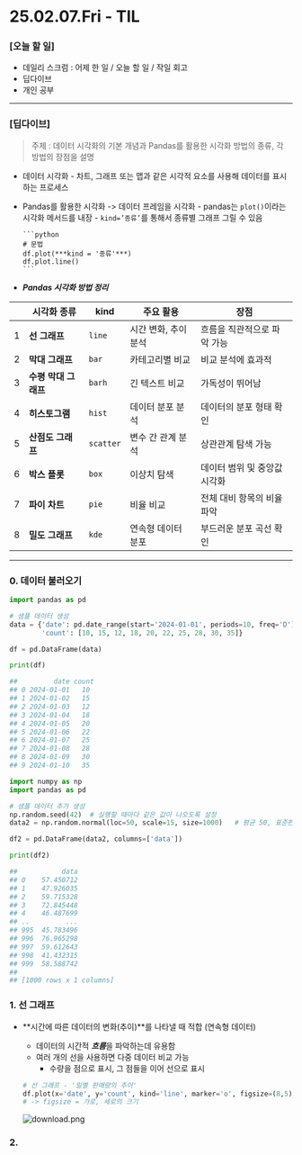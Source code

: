 # 25.02.07.Fri - TIL

### [오늘 할 일]

- 데일리 스크럼 : 어제 한 일 / 오늘 할 일 / 작일 회고
- 딥다이브
- 개인 공부

---

### [딥다이브]

> 주제 : 데이터 시각화의 기본 개념과 Pandas를 활용한 시각화 방법의 종류, 각 방법의 장점을 설명



- 데이터 시각화
      - 차트, 그래프 또는 맵과 같은 시각적 요소를 사용해 데이터를 표시하는 프로세스
- Pandas를 활용한 시각화 -> 데이터 프레임을 시각화
      - pandas는 `plot()`이라는 시각화 메서드를 내장
      - `kind=’종류’`를 통해서 종류별 그래프 그릴 수 있음

      ```python
      # 문법
      df.plot(***kind = '종류'***)
      df.plot.line()
      ```



- ***Pandas 시각화 방법 정리***
  
|  | 시각화 종류 | kind | 주요 활용 | 장점 |
| --- | --- | --- | --- | --- |
| 1 | **선 그래프** | `line` | 시간 변화, 추이 분석 | 흐름을 직관적으로 파악 가능 |
| 2 | **막대 그래프** | `bar` | 카테고리별 비교 | 비교 분석에 효과적 |
| 3 | **수평 막대 그래프** | `barh` | 긴 텍스트 비교 | 가독성이 뛰어남 |
| 4 | **히스토그램** | `hist` | 데이터 분포 분석 | 데이터의 분포 형태 확인 |
| 5 | **산점도 그래프** | `scatter` | 변수 간 관계 분석 | 상관관계 탐색 가능 |
| 6 | **박스 플롯** | `box` | 이상치 탐색 | 데이터 범위 및 중앙값 시각화 |
| 7 | **파이 차트** | `pie` | 비율 비교 | 전체 대비 항목의 비율 파악 |
| 8 | **밀도 그래프** | `kde` | 연속형 데이터 분포 | 부드러운 분포 곡선 확인 |

---

### 0. 데이터 불러오기

```python
import pandas as pd

# 샘플 데이터 생성
data = {'date': pd.date_range(start='2024-01-01', periods=10, freq='D'),
        'count': [10, 15, 12, 18, 20, 22, 25, 28, 30, 35]}

df = pd.DataFrame(data)

print(df)

##         date count
## 0 2024-01-01   10
## 1 2024-01-02   15
## 2 2024-01-03   12
## 3 2024-01-04   18
## 4 2024-01-05   20
## 5 2024-01-06   22
## 6 2024-01-07   25
## 7 2024-01-08   28
## 8 2024-01-09   30
## 9 2024-01-10   35
```

```python
import numpy as np
import pandas as pd

# 샘플 데이터 추가 생성
np.random.seed(42)  # 실행할 때마다 같은 값이 나오도록 설정 
data2 = np.random.normal(loc=50, scale=15, size=1000)   # 평균 50, 표준편차 15의 정규분포 데이터 생성

df2 = pd.DataFrame(data2, columns=['data'])

print(df2)

##           data
## 0    57.450712
## 1    47.926035
## 2    59.715328
## 3    72.845448
## 4    46.487699
## ..         ...
## 995  45.783496
## 996  76.965298
## 997  59.612643
## 998  41.432315
## 999  58.588742
##
## [1000 rows x 1 columns]
```



### 1. 선 그래프

- **시간에 따른 데이터의 변화(추이)**를 나타낼 때 적합 (연속형 데이터)
    - 데이터의 시간적 ***흐름***을 파악하는데 유용함
    - 여러 개의 선을 사용하면 다중 데이터 비교 가능
        - 수량을 점으로 표시, 그 점들을 이어 선으로 표시
    
    ```python
    # 선 그래프 - '일별 판매량의 추이'
    df.plot(x='date', y='count', kind='line', marker='o', figsize=(8,5), title="일별 판매량 추이")
    # -> figsize = 가로, 세로의 크기 
    ```
    
    ![download.png](attachment:9799327e-2872-488c-968a-c02ecd02cd02:download.png)



### 2. 






